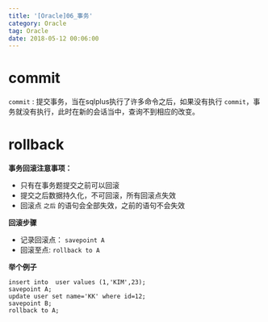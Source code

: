 ```yaml
---
title: '[Oracle]06_事务'
category: Oracle
tag: Oracle
date: 2018-05-12 00:06:00
---
```



# commit


`commit` : 提交事务，当在sqlplus执行了许多命令之后，如果没有执行 `commit`，事务就没有执行，此时在新的会话当中，查询不到相应的改变。


# rollback

**事务回滚注意事项：**
- 只有在事务题提交之前可以回滚
- 提交之后数据持久化，不可回滚，所有回滚点失效
- 回滚点 `之后` 的语句会全部失效，之前的语句不会失效

**回滚步骤**
- 记录回滚点： `savepoint A` 
- 回滚至点: `rollback to A`


**举个例子**

```
insert into  user values (1,'KIM',23);
savepoint A;
update user set name='KK' where id=12;
savepoint B;
rollback to A;
```
